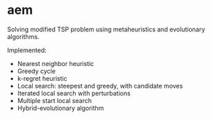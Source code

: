 # aem
Solving modified TSP problem using metaheuristics and evolutionary algorithms. 

Implemented:
* Nearest neighbor heuristic
* Greedy cycle
* k-regret heuristic
* Local search: steepest and greedy, with candidate moves
* Iterated local search with perturbations
* Multiple start local search
* Hybrid-evolutionary algorithm
